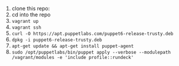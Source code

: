 1. clone this repo: 
2. cd into the repo
4. `vagrant up`
5. `vagrant ssh`
6. `curl -O https://apt.puppetlabs.com/puppet6-release-trusty.deb`
7. `dpkg -i puppet6-release-trusty.deb`
8. `apt-get update && apt-get install puppet-agent`
9. `sudo /opt/puppetlabs/bin/puppet apply --verbose --modulepath /vagrant/modules -e 'include profile::rundeck'`
